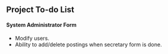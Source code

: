 ## Project To-do List

#### System Administrator Form

* Modify users.
* Ability to add/delete postings when secretary form is done.
